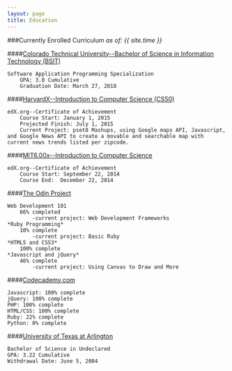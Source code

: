 ```yaml
---
layout: page
title: Education
---
```


###Currently Enrolled Curriculum _as of: {{ site.time }}_

####[Colorado Technical University--Bachelor of Science in Information Technology (BSIT)](http://www.coloradotech.edu)

    Software Application Programming Specialization
        GPA: 3.8 Cumulative
        Graduation Date: March 27, 2018

####[HarvardX--Introduction to Computer Science (CS50)](http://edx.org)

    edX.org--Certificate of Achievement
        Course Start: January 1, 2015
        Projected Finish: July 1, 2015
        Current Project: pset8 Mashups, using Google maps API, Javascript, and Google News API to create a movable and searchable map with current news trends listed per zipcode.

####[MIT6.00x--Introduction to Computer Science](http://edx.org)

    edX.org--Certificate of Achievement
        Course Start: September 22, 2014
        Course End:  December 22, 2014

####[The Odin Project](http://theodinproject.com)

    Web Development 101
        66% completed
            -current project: Web Development Frameworks
    *Ruby Programming*
        10% complete
            -current project: Basic Ruby
    *HTML5 and CSS3*
        100% complete
    *Javascript and jQuery*
        46% complete
            -current project: Using Canvas to Draw and More

####[Codecademy.com](http://codecademy.com)

    Javascript: 100% complete
    jQuery: 100% complete
    PHP: 100% complete
    HTML/CSS: 100% complete
    Ruby: 22% complete
    Python: 0% complete

####[University of Texas at Arlington](http://uta.edu)

    Bachelor of Science in Undeclared
    GPA: 3.22 Cumulative
    Withdrawal Date: June 5, 2004
